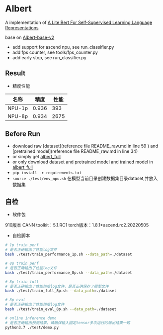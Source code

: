 # Albert
A implementation of [A Lite Bert For Self-Supervised Learning Language Representations](https://arxiv.org/pdf/1909.11942.pdf)

base on [Albert-base-v2](https://github.com/lonePatient/albert_pytorch)

- add support for ascend npu, see run_classifier.py
- add fps counter, see tools/fps_counter.py
- add early stop, see run_classifier.py

## Result

- 精度性能

|   名称   | 精度  | 性能  |
| ---- | ---- | ---- | 
| NPU-1p   | 0.936  | 393  |
| NPU-8p   | 0.934 | 2675 |



## Before Run
- download raw [dataset](reference file README_raw.md in line 59 ) and [pretrained model](reference file README_raw.md in line 34)
- or simply get [albert_full](https://gitee.com/liuyj-suda-an/albert_full) 
- or only download [dataset](https://gitee.com/liuyj-suda-an/albert_full/tree/master/dataset) and [pretrained model](https://gitee.com/liuyj-suda-an/albert_full/tree/master/prev_trained_model) and [trained model](https://gitee.com/liuyj-suda-an/albert_full/tree/master/outputs) in [albert_full](https://gitee.com/liuyj-suda-an/albert_full)
- `pip install -r requirements.txt`
- `source ./test/env_npu.sh`
在模型当前目录创建数据集目录dataset,并放入数据集

## 自检
- 软件包

910版本
CANN toolkit：5.1.RC1
torch版本：1.8.1+ascend.rc2.20220505

- 自检脚本
```bash
# 1p train perf
# 是否正确输出了性能log文件
bash ./test/train_performance_1p.sh --data_path=./dataset

# 8p train perf
# 是否正确输出了性能log文件
bash ./test/train_performance_8p.sh --data_path=./dataset

# 8p train full
# 是否正确输出了性能精度log文件，是否正确保存了模型文件
bash ./test/train_full_8p.sh --data_path=./dataset

# 8p eval
# 是否正确输出了性能精度log文件
bash ./test/train_eval_8p.sh --data_path=./dataset

# online inference demo 
# 是否正确输出预测结果，请确保输入固定tensor多次运行的输出结果一致
python3.7 ./test/demo.py
```
